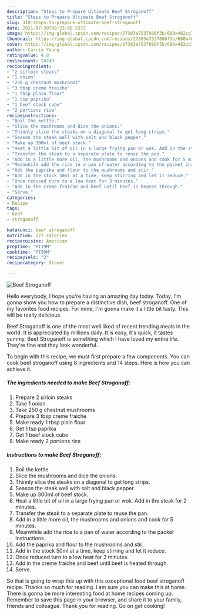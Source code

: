 ```yaml
---
description: "Steps to Prepare Ultimate Beef Stroganoff"
title: "Steps to Prepare Ultimate Beef Stroganoff"
slug: 310-steps-to-prepare-ultimate-beef-stroganoff
date: 2021-07-30T00:23:00.537Z
image: https://img-global.cpcdn.com/recipes/27383e7537880f3b/680x482cq70/beef-stroganoff-recipe-main-photo.jpg
thumbnail: https://img-global.cpcdn.com/recipes/27383e7537880f3b/680x482cq70/beef-stroganoff-recipe-main-photo.jpg
cover: https://img-global.cpcdn.com/recipes/27383e7537880f3b/680x482cq70/beef-stroganoff-recipe-main-photo.jpg
author: Carrie Young
ratingvalue: 4.8
reviewcount: 24749
recipeingredient:
- "2 sirloin steaks"
- "1 onion"
- "250 g chestnut mushrooms"
- "3 tbsp creme fraiche"
- "1 tbsp plain flour"
- "1 tsp paprika"
- "1 beef stock cube"
- "2 portions rice"
recipeinstructions:
- "Boil the kettle."
- "Slice the mushrooms and dice the onions."
- "Thinnly slice the steaks on a diagonal to get long strips."
- "Season the steak well with salt and black pepper."
- "Make up 300ml of beef stock."
- "Heat a little bit of oil in a large frying pan or wok. Add in the steak for 2 minutes."
- "Transfer the steak to a separate plate to reuse the pan."
- "Add in a little more oil, the mushrooms and onions and cook for 5 minutes."
- "Meanwhile add the rice to a pan of water according to the packet instructions."
- "Add the paprika and flour to the mushrooms and stir."
- "Add in the stock 50ml at a time, keep stirring and let it reduce."
- "Once reduced turn to a low heat for 3 minutes."
- "Add in the creme fraiche and beef until beef is heated through."
- "Serve."
categories:
- Recipe
tags:
- beef
- stroganoff

katakunci: beef stroganoff 
nutrition: 277 calories
recipecuisine: American
preptime: "PT19M"
cooktime: "PT39M"
recipeyield: "2"
recipecategory: Dinner

---
```



![Beef Stroganoff](https://img-global.cpcdn.com/recipes/27383e7537880f3b/680x482cq70/beef-stroganoff-recipe-main-photo.jpg)

Hello everybody, I hope you're having an amazing day today. Today, I'm gonna show you how to prepare a distinctive dish, beef stroganoff. One of my favorites food recipes. For mine, I'm gonna make it a little bit tasty. This will be really delicious.

Beef Stroganoff is one of the most well liked of recent trending meals in the world. It is appreciated by millions daily. It is easy, it's quick, it tastes yummy. Beef Stroganoff is something which I have loved my entire life. They're fine and they look wonderful.




To begin with this recipe, we must first prepare a few components. You can cook beef stroganoff using 8 ingredients and 14 steps. Here is how you can achieve it.

<!--inarticleads1-->

##### The ingredients needed to make Beef Stroganoff:

1. Prepare 2 sirloin steaks
1. Take 1 onion
1. Take 250 g chestnut mushrooms
1. Prepare 3 tbsp creme fraiche
1. Make ready 1 tbsp plain flour
1. Get 1 tsp paprika
1. Get 1 beef stock cube
1. Make ready 2 portions rice




<!--inarticleads2-->

##### Instructions to make Beef Stroganoff:

1. Boil the kettle.
1. Slice the mushrooms and dice the onions.
1. Thinnly slice the steaks on a diagonal to get long strips.
1. Season the steak well with salt and black pepper.
1. Make up 300ml of beef stock.
1. Heat a little bit of oil in a large frying pan or wok. Add in the steak for 2 minutes.
1. Transfer the steak to a separate plate to reuse the pan.
1. Add in a little more oil, the mushrooms and onions and cook for 5 minutes.
1. Meanwhile add the rice to a pan of water according to the packet instructions.
1. Add the paprika and flour to the mushrooms and stir.
1. Add in the stock 50ml at a time, keep stirring and let it reduce.
1. Once reduced turn to a low heat for 3 minutes.
1. Add in the creme fraiche and beef until beef is heated through.
1. Serve.




So that is going to wrap this up with this exceptional food beef stroganoff recipe. Thanks so much for reading. I am sure you can make this at home. There is gonna be more interesting food at home recipes coming up. Remember to save this page in your browser, and share it to your family, friends and colleague. Thank you for reading. Go on get cooking!
